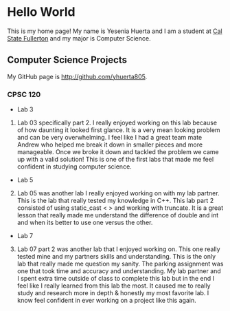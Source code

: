 # Hello World

This is my home page! My name is Yesenia Huerta and I am a student at [Cal State Fullerton](http://www.fullerton.edu/) and my major is Computer Science.

## Computer Science Projects

My GitHub page is http://github.com/yhuerta805.

### CPSC 120

* Lab 3

1. Lab 03 specifically part 2. I really enjoyed working on this lab because of how daunting it looked first glance. 
It is a very mean looking problem and can be very overwhelming. I feel like I had a great team mate Andrew who helped me break it down in smaller pieces and more manageable. 
Once we broke it down and tackled the problem we came up with a valid solution! This is one of the first labs that made me feel confident in studying computer science.


* Lab 5
2.  Lab 05 was another lab I really enjoyed working on with my lab partner. This is the lab that really tested my knowledge in C++. This lab part 2 consisted of using static_cast < > and working with truncate. It is a great lesson that really made me understand the difference of double and int and when its better to use one versus the other. 


* Lab 7
3. Lab 07 part 2 was another lab that I enjoyed working on. This one really tested mine and my partners skills and understanding. This is the only lab that really made me question my sanity. The parking assignment was one that took time and accuracy and understanding. My lab partner and I spent extra time outside of class to complete this lab but in the end I feel like I really learned from this lab the most. It caused me to really study and research more in depth & honestly my most favorite lab. I know feel confident in ever working on a project like this again. 